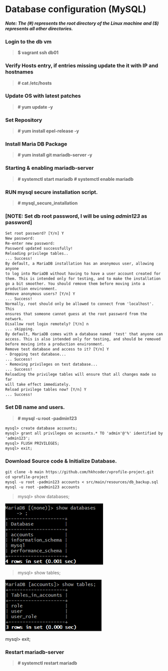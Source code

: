 # Database configuration (MySQL) 
_**Note: The (#) represents the root directory of the Linux machine and ($) represents all other directories.**_

### Login to the db vm
>  **$ vagrant ssh db01**
### Verify Hosts entry, if entries missing update the it with IP and hostnames
> **# cat /etc/hosts**
### Update OS with latest patches
> **# yum update -y**
### Set Repository
> **# yum install epel-release -y**
### Install Maria DB Package
> **# yum install git mariadb-server -y**
### Starting & enabling mariadb-server
> **# systemctl start mariadb**
> **# systemctl enable mariadb**
### RUN mysql secure installation script.
> **# mysql_secure_installation**
### [NOTE: Set db root password, I will be using _admin123_ as password]
```
Set root password? [Y/n] Y
New password:
Re-enter new password:
Password updated successfully!
Reloading privilege tables..
... Success!
By default, a MariaDB installation has an anonymous user, allowing anyone
to log into MariaDB without having to have a user account created for
them. This is intended only for testing, and to make the installation
go a bit smoother. You should remove them before moving into a
production environment.
Remove anonymous users? [Y/n] Y
... Success!
Normally, root should only be allowed to connect from 'localhost'. This
ensures that someone cannot guess at the root password from the network.
Disallow root login remotely? [Y/n] n
... skipping.
By default, MariaDB comes with a database named 'test' that anyone can
access. This is also intended only for testing, and should be removed
before moving into a production environment.
Remove test database and access to it? [Y/n] Y
- Dropping test database...
... Success!
- Removing privileges on test database...
... Success!
Reloading the privilege tables will ensure that all changes made so far
will take effect immediately.
Reload privilege tables now? [Y/n] Y
... Success!
```
### Set DB name and users.
> **# mysql -u root -padmin123**
```
mysql> create database accounts;
mysql> grant all privileges on accounts.* TO 'admin'@'%' identified by 'admin123';
mysql> FLUSH PRIVILEGES;
mysql> exit;
```
### Download Source code & Initialize Database.
```
git clone -b main https://github.com/hkhcoder/vprofile-project.git
cd vprofile-project
mysql -u root -padmin123 accounts < src/main/resources/db_backup.sql
mysql -u root -padmin123 accounts
```

> mysql> show databases;

![DB_image](https://github.com/Kizhakkekkara-Vishnu-Vijayan/Sample/blob/master/images/DB-image.png)

> mysql> show tables;

![DB_image](https://github.com/Kizhakkekkara-Vishnu-Vijayan/Sample/blob/master/images/Tables.png)


mysql> exit;


### Restart mariadb-server
> **# systemctl restart mariadb**
